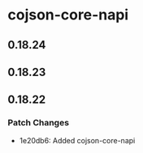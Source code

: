 # cojson-core-napi

## 0.18.24

## 0.18.23

## 0.18.22

### Patch Changes

- 1e20db6: Added cojson-core-napi
